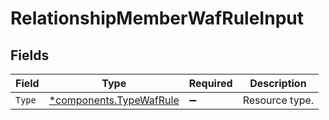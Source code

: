 # RelationshipMemberWafRuleInput


## Fields

| Field                                                         | Type                                                          | Required                                                      | Description                                                   |
| ------------------------------------------------------------- | ------------------------------------------------------------- | ------------------------------------------------------------- | ------------------------------------------------------------- |
| `Type`                                                        | [*components.TypeWafRule](../../models/shared/typewafrule.md) | :heavy_minus_sign:                                            | Resource type.                                                |